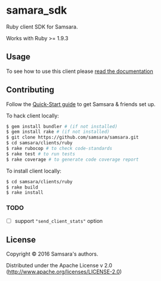 # samara_sdk

Ruby client SDK for Samsara.

Works with Ruby >= 1.9.3

## Usage

To see how to use this client please [read the documentation](/docs/clients/ruby-client.md)

## Contributing

Follow the [Quick-Start guide](/docs/quick-start.md) to get Samsara & friends set up.

To hack client locally:

```bash
$ gem install bundler # (if not installed)
$ gem install rake # (if not installed)
$ git clone https://github.com/samsara/samsara.git
$ cd samsara/clients/ruby
$ rake rubocop # to check code-standards
$ rake test # to run tests
$ rake coverage # to generate code coverage report
```

To install client locally:

```bash
$ cd samsara/clients/ruby
$ rake build
$ rake install
```

### TODO

- [ ] support `"send_client_stats"` option

## License

Copyright © 2016 Samsara's authors.

Distributed under the Apache License v 2.0 (http://www.apache.org/licenses/LICENSE-2.0)
